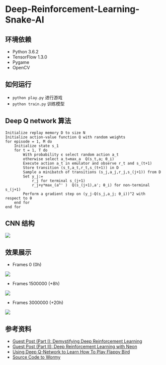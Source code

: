 # Deep-Reinforcement-Learning-Snake-AI

## 环境依赖

* Python 3.6.2
* TensorFlow 1.3.0
* Pygame
* OpenCV

## 如何运行

* `python play.py` 进行游戏
* `python train.py` 训练模型

## Deep Q network 算法

```
Initialize replay memory D to size N
Initialize action-value function Q with random weights
for episode = 1, M do
    Initialize state s_1
    for t = 1, T do
        With probability ϵ select random action a_t
        otherwise select a_t=max_a  Q(s_t,a; θ_i)
        Execute action a_t in emulator and observe r_t and s_(t+1)
        Store transition (s_t,a_t,r_t,s_(t+1)) in D
        Sample a minibatch of transitions (s_j,a_j,r_j,s_(j+1)) from D
        Set y_j:=
            r_j for terminal s_(j+1)
            r_j+γ*max_(a^' )  Q(s_(j+1),a'; θ_i) for non-terminal s_(j+1)
        Perform a gradient step on (y_j-Q(s_j,a_j; θ_i))^2 with respect to θ
    end for
end for
```

## CNN 结构

![](https://ws2.sinaimg.cn/large/006tNc79ly1fnb6yvfce4j30o707s402.jpg)

## 效果展示


* Frames 0 (0h)

![](https://ws4.sinaimg.cn/large/006tNc79ly1fn9ayrzu63g30d50agtj3.gif) 

* Frames 1500000 (+8h)

![](https://ws3.sinaimg.cn/large/006tNc79ly1fn9b5r6y65g30d50agn9b.gif)

* Frames 3000000 (+20h)

![](https://ws1.sinaimg.cn/large/006tNc79ly1fn9bho09vug30d50agwy0.gif)

## 参考资料
* [Guest Post (Part I): Demystifying Deep Reinforcement Learning](https://ai.intel.com/demystifying-deep-reinforcement-learning/)
* [Guest Post (Part II): Deep Reinforcement Learning with Neon](https://ai.intel.com/deep-reinforcement-learning-with-neon/)
* [Using Deep Q-Network to Learn How To Play Flappy Bird](https://github.com/yenchenlin/DeepLearningFlappyBird)
* [Source Code to Wormy](https://inventwithpython.com/pygame/chapter6.html)

